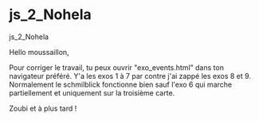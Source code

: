 # js_2_Nohela
js_2_Nohela

Hello moussaillon, 

Pour corriger le travail, tu peux ouvrir "exo_events.html" dans ton navigateur préféré.
Y'a les exos 1 à 7 par contre j'ai zappé les exos 8 et 9.
Normalement le schmilblick fonctionne bien sauf l'exo 6 qui marche partiellement et uniquement sur la troisième carte. 

Zoubi et à plus tard !
